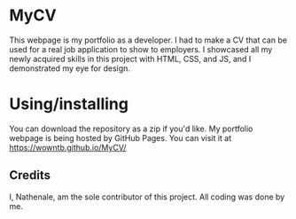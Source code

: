 # MyCV
This webpage is my portfolio as a developer. I had to make a CV that can be used for a real job application to show to employers. I showcased all my 
newly acquired skills in this project with HTML, CSS, and JS, and I demonstrated my eye for design.

# Using/installing
You can download the repository as a zip if you'd like.
My portfolio webpage is being hosted by GitHub Pages. You can visit it at https://wowntb.github.io/MyCV/

## Credits
I, Nathenale, am the sole contributor of this project. All coding was done by me.
